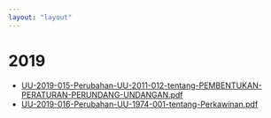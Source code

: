 ```yaml
---
layout: "layout"
---
```

# 2019
* [UU-2019-015-Perubahan-UU-2011-012-tentang-PEMBENTUKAN-PERATURAN-PERUNDANG-UNDANGAN.pdf](UU-2019-015-Perubahan-UU-2011-012-tentang-PEMBENTUKAN-PERATURAN-PERUNDANG-UNDANGAN.pdf)
* [UU-2019-016-Perubahan-UU-1974-001-tentang-Perkawinan.pdf](UU-2019-016-Perubahan-UU-1974-001-tentang-Perkawinan.pdf)
